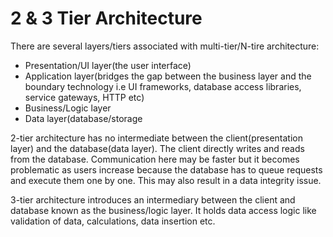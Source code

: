 # 2 & 3 Tier Architecture

There are several layers/tiers associated with multi-tier/N-tire architecture:

- Presentation/UI layer(the user interface)
- Application layer(bridges the gap between the business layer and the boundary technology i.e UI frameworks, database access libraries, service gateways, HTTP etc)
- Business/Logic layer
- Data layer(database/storage

2-tier architecture has no intermediate between the client(presentation layer) and the database(data layer). The client directly writes and reads from the database. Communication here may be faster but it becomes problematic as users increase because the database has to queue requests and execute them one by one. This may also result in a data integrity issue.

3-tier architecture introduces an intermediary between the client and database known as the business/logic layer. It holds data access logic like validation of data, calculations, data insertion etc.
